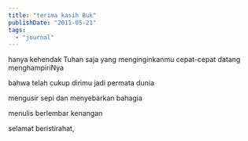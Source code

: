 ```yaml
---
title: "terima kasih Buk"
publishDate: "2011-05-21"
tags:
  - "journal"
---
```


hanya kehendak Tuhan saja yang menginginkanmu cepat-cepat datang menghampiriNya

bahwa telah cukup dirimu jadi permata dunia

mengusir sepi dan menyebarkan bahagia

menulis berlembar kenangan

selamat beristirahat,
